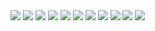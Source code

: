<div align="justify">
  <img src="tarea1.png">
  <img src="tarea2.png">
  <img src="tarea3.png">
  <img src="tarea4.png">
  <img src="tarea5.png">
  <img src="tarea6.png">
  <img src="tarea7.png">
  <img src="tarea8.png">
  <img src="tarea9.png">
  <img src="tarea10.png">
  <img src="tarea11.png">
</div>
